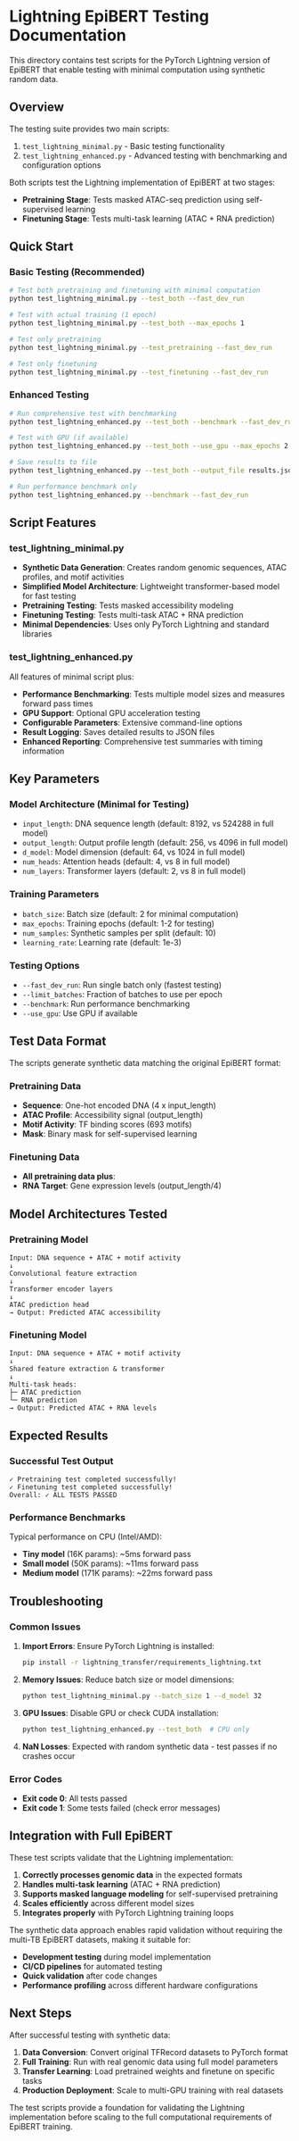 # Lightning EpiBERT Testing Documentation

This directory contains test scripts for the PyTorch Lightning version of EpiBERT that enable testing with minimal computation using synthetic random data.

## Overview

The testing suite provides two main scripts:
1. `test_lightning_minimal.py` - Basic testing functionality
2. `test_lightning_enhanced.py` - Advanced testing with benchmarking and configuration options

Both scripts test the Lightning implementation of EpiBERT at two stages:
- **Pretraining Stage**: Tests masked ATAC-seq prediction using self-supervised learning
- **Finetuning Stage**: Tests multi-task learning (ATAC + RNA prediction)

## Quick Start

### Basic Testing (Recommended)

```bash
# Test both pretraining and finetuning with minimal computation
python test_lightning_minimal.py --test_both --fast_dev_run

# Test with actual training (1 epoch)
python test_lightning_minimal.py --test_both --max_epochs 1

# Test only pretraining
python test_lightning_minimal.py --test_pretraining --fast_dev_run

# Test only finetuning  
python test_lightning_minimal.py --test_finetuning --fast_dev_run
```

### Enhanced Testing

```bash
# Run comprehensive test with benchmarking
python test_lightning_enhanced.py --test_both --benchmark --fast_dev_run

# Test with GPU (if available)
python test_lightning_enhanced.py --test_both --use_gpu --max_epochs 2

# Save results to file
python test_lightning_enhanced.py --test_both --output_file results.json

# Run performance benchmark only
python test_lightning_enhanced.py --benchmark --fast_dev_run
```

## Script Features

### test_lightning_minimal.py

- **Synthetic Data Generation**: Creates random genomic sequences, ATAC profiles, and motif activities
- **Simplified Model Architecture**: Lightweight transformer-based model for fast testing
- **Pretraining Testing**: Tests masked accessibility modeling
- **Finetuning Testing**: Tests multi-task ATAC + RNA prediction
- **Minimal Dependencies**: Uses only PyTorch Lightning and standard libraries

### test_lightning_enhanced.py

All features of minimal script plus:
- **Performance Benchmarking**: Tests multiple model sizes and measures forward pass times
- **GPU Support**: Optional GPU acceleration testing
- **Configurable Parameters**: Extensive command-line options
- **Result Logging**: Saves detailed results to JSON files
- **Enhanced Reporting**: Comprehensive test summaries with timing information

## Key Parameters

### Model Architecture (Minimal for Testing)
- `input_length`: DNA sequence length (default: 8192, vs 524288 in full model)
- `output_length`: Output profile length (default: 256, vs 4096 in full model)  
- `d_model`: Model dimension (default: 64, vs 1024 in full model)
- `num_heads`: Attention heads (default: 4, vs 8 in full model)
- `num_layers`: Transformer layers (default: 2, vs 8 in full model)

### Training Parameters
- `batch_size`: Batch size (default: 2 for minimal computation)
- `max_epochs`: Training epochs (default: 1-2 for testing)
- `num_samples`: Synthetic samples per split (default: 10)
- `learning_rate`: Learning rate (default: 1e-3)

### Testing Options
- `--fast_dev_run`: Run single batch only (fastest testing)
- `--limit_batches`: Fraction of batches to use per epoch
- `--benchmark`: Run performance benchmarking
- `--use_gpu`: Use GPU if available

## Test Data Format

The scripts generate synthetic data matching the original EpiBERT format:

### Pretraining Data
- **Sequence**: One-hot encoded DNA (4 x input_length)
- **ATAC Profile**: Accessibility signal (output_length)
- **Motif Activity**: TF binding scores (693 motifs)
- **Mask**: Binary mask for self-supervised learning

### Finetuning Data  
- **All pretraining data plus**:
- **RNA Target**: Gene expression levels (output_length/4)

## Model Architectures Tested

### Pretraining Model
```
Input: DNA sequence + ATAC + motif activity
↓
Convolutional feature extraction
↓  
Transformer encoder layers
↓
ATAC prediction head
→ Output: Predicted ATAC accessibility
```

### Finetuning Model
```
Input: DNA sequence + ATAC + motif activity  
↓
Shared feature extraction & transformer
↓
Multi-task heads:
├─ ATAC prediction
└─ RNA prediction  
→ Output: Predicted ATAC + RNA levels
```

## Expected Results

### Successful Test Output
```
✓ Pretraining test completed successfully!
✓ Finetuning test completed successfully!
Overall: ✓ ALL TESTS PASSED
```

### Performance Benchmarks
Typical performance on CPU (Intel/AMD):
- **Tiny model** (16K params): ~5ms forward pass
- **Small model** (50K params): ~11ms forward pass  
- **Medium model** (171K params): ~22ms forward pass

## Troubleshooting

### Common Issues

1. **Import Errors**: Ensure PyTorch Lightning is installed:
   ```bash
   pip install -r lightning_transfer/requirements_lightning.txt
   ```

2. **Memory Issues**: Reduce batch size or model dimensions:
   ```bash
   python test_lightning_minimal.py --batch_size 1 --d_model 32
   ```

3. **GPU Issues**: Disable GPU or check CUDA installation:
   ```bash
   python test_lightning_enhanced.py --test_both  # CPU only
   ```

4. **NaN Losses**: Expected with random synthetic data - test passes if no crashes occur

### Error Codes
- **Exit code 0**: All tests passed
- **Exit code 1**: Some tests failed (check error messages)

## Integration with Full EpiBERT

These test scripts validate that the Lightning implementation:
1. **Correctly processes genomic data** in the expected formats
2. **Handles multi-task learning** (ATAC + RNA prediction)  
3. **Supports masked language modeling** for self-supervised pretraining
4. **Scales efficiently** across different model sizes
5. **Integrates properly** with PyTorch Lightning training loops

The synthetic data approach enables rapid validation without requiring the multi-TB EpiBERT datasets, making it suitable for:
- **Development testing** during model implementation
- **CI/CD pipelines** for automated testing
- **Quick validation** after code changes
- **Performance profiling** across different hardware configurations

## Next Steps

After successful testing with synthetic data:
1. **Data Conversion**: Convert original TFRecord datasets to PyTorch format
2. **Full Training**: Run with real genomic data using full model parameters
3. **Transfer Learning**: Load pretrained weights and finetune on specific tasks
4. **Production Deployment**: Scale to multi-GPU training with real datasets

The test scripts provide a foundation for validating the Lightning implementation before scaling to the full computational requirements of EpiBERT training.